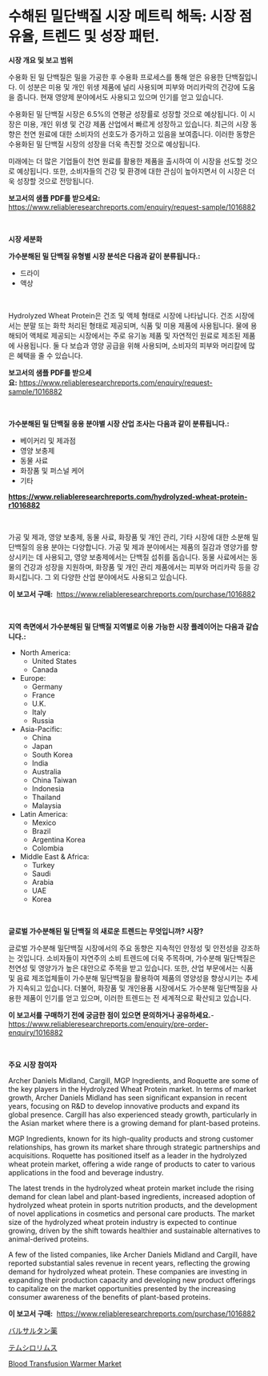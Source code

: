 <p><h1>수해된 밀단백질 시장 메트릭 해독: 시장 점유율, 트렌드 및 성장 패턴.</h1></p><p><strong>시장 개요 및 보고 범위</strong></p>
<p><p>수용화 된 밀 단백질은 밀을 가공한 후 수용화 프로세스를 통해 얻은 유용한 단백질입니다. 이 성분은 미용 및 개인 위생 제품에 널리 사용되며 피부와 머리카락의 건강에 도움을 줍니다. 현재 영양제 분야에서도 사용되고 있으며 인기를 얻고 있습니다.</p><p>수용화된 밀 단백질 시장은 6.5%의 연평균 성장률로 성장할 것으로 예상됩니다. 이 시장은 미용, 개인 위생 및 건강 제품 산업에서 빠르게 성장하고 있습니다. 최근의 시장 동향은 천연 원료에 대한 소비자의 선호도가 증가하고 있음을 보여줍니다. 이러한 동향은 수용화된 밀 단백질 시장의 성장을 더욱 촉진할 것으로 예상됩니다.</p><p>미래에는 더 많은 기업들이 천연 원료를 활용한 제품을 출시하여 이 시장을 선도할 것으로 예상됩니다. 또한, 소비자들의 건강 및 환경에 대한 관심이 높아지면서 이 시장은 더욱 성장할 것으로 전망됩니다.</p></p>
<p><strong>보고서의 샘플 PDF를 받으세요:</strong> <a href="https://www.reliableresearchreports.com/enquiry/request-sample/1016882">https://www.reliableresearchreports.com/enquiry/request-sample/1016882</a></p>
<p>&nbsp;</p>
<p><strong>시장 세분화</strong></p>
<p><strong>가수분해된 밀 단백질 유형별 시장 분석은 다음과 같이 분류됩니다.:</strong></p>
<p><ul><li>드라이</li><li>액상</li></ul></p>
<p>&nbsp;</p>
<p><p>Hydrolyzed Wheat Protein은 건조 및 액체 형태로 시장에 나타납니다. 건조 시장에서는 분말 또는 화학 처리된 형태로 제공되며, 식품 및 미용 제품에 사용됩니다. 물에 용해되어 액체로 제공되는 시장에서는 주로 유기농 제품 및 자연적인 원료로 제조된 제품에 사용됩니다. 둘 다 보습과 영양 공급을 위해 사용되며, 소비자의 피부와 머리칼에 많은 혜택을 줄 수 있습니다.</p></p>
<p><strong>보고서의 샘플 PDF를 받으세요:</strong>&nbsp;<a href="https://www.reliableresearchreports.com/enquiry/request-sample/1016882">https://www.reliableresearchreports.com/enquiry/request-sample/1016882</a></p>
<p>&nbsp;</p>
<p><strong> 가수분해된 밀 단백질 응용 분야별 시장 산업 조사는 다음과 같이 분류됩니다.:</strong></p>
<p><ul><li>베이커리 및 제과점</li><li>영양 보충제</li><li>동물 사료</li><li>화장품 및 퍼스널 케어</li><li>기타</li></ul></p>
<p><strong><a href="https://www.reliableresearchreports.com/hydrolyzed-wheat-protein-r1016882">https://www.reliableresearchreports.com/hydrolyzed-wheat-protein-r1016882</a></strong></p>
<p>&nbsp;</p>
<p><p>가공 및 제과, 영양 보충제, 동물 사료, 화장품 및 개인 관리, 기타 시장에 대한 소분해 밀 단백질의 응용 분야는 다양합니다. 가공 및 제과 분야에서는 제품의 질감과 영양가를 향상시키는 데 사용되고, 영양 보충제에서는 단백질 섭취를 돕습니다. 동물 사료에서는 동물의 건강과 성장을 지원하며, 화장품 및 개인 관리 제품에서는 피부와 머리카락 등을 강화시킵니다. 그 외 다양한 산업 분야에서도 사용되고 있습니다.</p></p>
<p><strong>이 보고서 구매:</strong>&nbsp; <a href="https://www.reliableresearchreports.com/purchase/1016882">https://www.reliableresearchreports.com/purchase/1016882</a></p>
<p>&nbsp;</p>
<p><strong>지역 측면에서 가수분해된 밀 단백질 지역별로 이용 가능한 시장 플레이어는 다음과 같습니다.:</strong></p>
<p><ul>
    <li>
        North America:
        <ul>
            <li>United States</li>
            <li>Canada</li>
        </ul>
    </li>
    <li>
        Europe:
        <ul>
            <li>Germany</li>
            <li>France</li>
            <li>U.K.</li>
            <li>Italy</li>
            <li>Russia</li>
        </ul>
    </li>
    <li>
        Asia-Pacific:
        <ul>
            <li>China</li>
            <li>Japan</li>
            <li>South Korea</li>
            <li>India</li>
            <li>Australia</li>
            <li>China Taiwan</li>
            <li>Indonesia</li>
            <li>Thailand</li>
            <li>Malaysia</li>
        </ul>
    </li>
    <li>
        Latin America:
        <ul>
            <li>Mexico</li>
            <li>Brazil</li>
            <li>Argentina Korea</li>
            <li>Colombia</li>
        </ul>
    </li>
    <li>
        Middle East & Africa:
        <ul>
            <li>Turkey</li>
            <li>Saudi</li>
            <li>Arabia</li>
            <li>UAE</li>
            <li>Korea</li>
        </ul>
    </li>
    </ul></p>
<p>&nbsp;</p>
<p><strong>글로벌 가수분해된 밀 단백질 의 새로운 트렌드는 무엇입니까? 시장?</strong></p>
<p><p>글로벌 가수분해 밀단백질 시장에서의 주요 동향은 지속적인 안정성 및 안전성을 강조하는 것입니다. 소비자들이 자연주의 소비 트렌드에 더욱 주목하며, 가수분해 밀단백질은 천연성 및 영양가가 높은 대안으로 주목을 받고 있습니다. 또한, 산업 부문에서는 식품 및 음료 제조업체들이 가수분해 밀단백질을 활용하여 제품의 영양성을 향상시키는 추세가 지속되고 있습니다. 더불어, 화장품 및 개인용품 시장에서도 가수분해 밀단백질을 사용한 제품이 인기를 얻고 있으며, 이러한 트렌드는 전 세계적으로 확산되고 있습니다.</p></p>
<p><strong>이 보고서를 구매하기 전에 궁금한 점이 있으면 문의하거나 공유하세요.</strong>- <a href="https://www.reliableresearchreports.com/enquiry/pre-order-enquiry/1016882">https://www.reliableresearchreports.com/enquiry/pre-order-enquiry/1016882</a></p>
<p>&nbsp;</p>
<p><strong>주요 시장 참여자</strong></p>
<p><p>Archer Daniels Midland, Cargill, MGP Ingredients, and Roquette are some of the key players in the Hydrolyzed Wheat Protein market. In terms of market growth, Archer Daniels Midland has seen significant expansion in recent years, focusing on R&D to develop innovative products and expand its global presence. Cargill has also experienced steady growth, particularly in the Asian market where there is a growing demand for plant-based proteins.</p><p>MGP Ingredients, known for its high-quality products and strong customer relationships, has grown its market share through strategic partnerships and acquisitions. Roquette has positioned itself as a leader in the hydrolyzed wheat protein market, offering a wide range of products to cater to various applications in the food and beverage industry.</p><p>The latest trends in the hydrolyzed wheat protein market include the rising demand for clean label and plant-based ingredients, increased adoption of hydrolyzed wheat protein in sports nutrition products, and the development of novel applications in cosmetics and personal care products. The market size of the hydrolyzed wheat protein industry is expected to continue growing, driven by the shift towards healthier and sustainable alternatives to animal-derived proteins.</p><p>A few of the listed companies, like Archer Daniels Midland and Cargill, have reported substantial sales revenue in recent years, reflecting the growing demand for hydrolyzed wheat protein. These companies are investing in expanding their production capacity and developing new product offerings to capitalize on the market opportunities presented by the increasing consumer awareness of the benefits of plant-based proteins.</p></p>
<p><strong>이 보고서 구매:</strong>&nbsp;&nbsp;<a href="https://www.reliableresearchreports.com/purchase/1016882">https://www.reliableresearchreports.com/purchase/1016882</a></p>
<p><p><a href="https://github.com/KaydenJohns1964/Market-Research-Report-List-1/blob/main/347731723019.md">バルサルタン薬</a></p><p><a href="https://github.com/marbadji/Market-Research-Report-List-1/blob/main/432667123018.md">テムシロリムス</a></p><p><a href="https://github.com/mancsybtousav/Market-Research-Report-List-2/blob/main/blood-transfusion-warmer-market.md">Blood Transfusion Warmer Market</a></p></p>